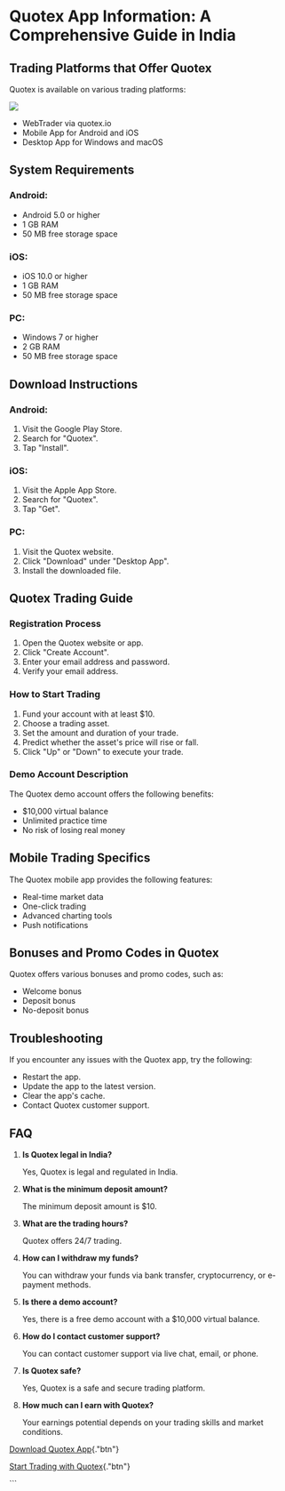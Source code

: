 # Quotex App Information: A Comprehensive Guide in India

## Trading Platforms that Offer Quotex

Quotex is available on various trading platforms:

[![](https://static.quotex.io/files/5_en/300_250.jpg)](https://traff.sbs/brokerqxsignupf)

-   WebTrader via quotex.io
-   Mobile App for Android and iOS
-   Desktop App for Windows and macOS

## System Requirements

### Android:

-   Android 5.0 or higher
-   1 GB RAM
-   50 MB free storage space

### iOS:

-   iOS 10.0 or higher
-   1 GB RAM
-   50 MB free storage space

### PC:

-   Windows 7 or higher
-   2 GB RAM
-   50 MB free storage space

## Download Instructions

### Android:

1.  Visit the Google Play Store.
2.  Search for "Quotex".
3.  Tap "Install".

### iOS:

1.  Visit the Apple App Store.
2.  Search for "Quotex".
3.  Tap "Get".

### PC:

1.  Visit the Quotex website.
2.  Click "Download" under "Desktop App".
3.  Install the downloaded file.

## Quotex Trading Guide

### Registration Process

1.  Open the Quotex website or app.
2.  Click "Create Account".
3.  Enter your email address and password.
4.  Verify your email address.

### How to Start Trading

1.  Fund your account with at least \$10.
2.  Choose a trading asset.
3.  Set the amount and duration of your trade.
4.  Predict whether the asset\'s price will rise or fall.
5.  Click "Up" or "Down" to execute your trade.

### Demo Account Description

The Quotex demo account offers the following benefits:

-   \$10,000 virtual balance
-   Unlimited practice time
-   No risk of losing real money

## Mobile Trading Specifics

The Quotex mobile app provides the following features:

-   Real-time market data
-   One-click trading
-   Advanced charting tools
-   Push notifications

## Bonuses and Promo Codes in Quotex

Quotex offers various bonuses and promo codes, such as:

-   Welcome bonus
-   Deposit bonus
-   No-deposit bonus

## Troubleshooting

If you encounter any issues with the Quotex app, try the following:

-   Restart the app.
-   Update the app to the latest version.
-   Clear the app\'s cache.
-   Contact Quotex customer support.

## FAQ

1.  **Is Quotex legal in India?**

    Yes, Quotex is legal and regulated in India.

2.  **What is the minimum deposit amount?**

    The minimum deposit amount is \$10.

3.  **What are the trading hours?**

    Quotex offers 24/7 trading.

4.  **How can I withdraw my funds?**

    You can withdraw your funds via bank transfer, cryptocurrency, or
    e-payment methods.

5.  **Is there a demo account?**

    Yes, there is a free demo account with a \$10,000 virtual balance.

6.  **How do I contact customer support?**

    You can contact customer support via live chat, email, or phone.

7.  **Is Quotex safe?**

    Yes, Quotex is a safe and secure trading platform.

8.  **How much can I earn with Quotex?**

    Your earnings potential depends on your trading skills and market
    conditions.

[Download Quotex
App](\%22https://traff.sbs/quotexonelink\%22){."btn"}

[Start Trading with
Quotex](\%22https://traff.sbs/quotexonelink\%22){."btn"}

\`\`\`

